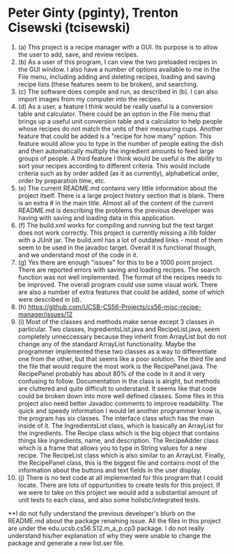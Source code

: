 Peter Ginty (pginty), Trenton Cisewski (tcisewski)
======
1. (a) This project is a recipe manager with a GUI. Its purpose is to allow the user to add, save, and review recipes.
2. (b) As a user of this program, I can view the two preloaded recipes in the GUI window. I also have a number of options available to me in the File menu, including adding and deleting recipes, loading and saving recipe lists (these features seem to be broken), and searching.
3. (c) The software does compile and run, as described in (b).  I can also import images from my computer into the recipes.
4. (d) As a user, a feature I think would be really useful is a conversion table and calculator.  There could be an option in the File menu that brings up a useful unit conversion table and a calculator to help people whose recipes do not match the units of their measuring cups.  Another feature that could be added is a "recipe for how many" option.  This feature would allow you to type in the number of people eating the dish and then automatically multiply the ingredient amounts to feed large groups of people. A third feature I think would be useful is the ability to sort your recipes according to different criteria. This would include criteria such as by order added (as it as currently), alphabetical order, order by preparation time, etc.
5. (e) The current README.md contains very little information about the project itself. There is a large project history section that is blank. There is an extra # in the main title. Almost all of the content of the current README.md is describing the problems the previous developer was having with saving and loading data in this application.
6. (f) The build.xml works for compiling and running but the test target does not work correctly. This project is currently missing a /lib folder with a JUnit jar. The build.xml has a lot of outdated links - most of them seem to be used in the javadoc target.  Overall it is functional though, and we understand most of the code in it.
7. (g) Yes there are enough "issues" for this to be a 1000 point project.  There are reported errors with saving and loading recipes.  The search function was not well implemented.  The format of the recipes needs to be improved.  The overall program could use some visual work. There are also a number of extra features that could be added, some of which were described in (d).
8. (h) https://github.com/UCSB-CS56-Projects/cs56-misc-recipe-manager/issues/12
9. (i) Most of the classes and methods make sense except 3 classes in particular.  Two classes, IngredientsList.java and RecipeList.java, seem completely unneccessary because they inherit from ArrayList but do not change any of the standard ArrayList functionality. Maybe the programmer implemented these two classes as a way to differentiate one from the other, but that seems like a poor solution. The third file and the file that would require the most work is the RecipePanel.java. The RecipePanel probably has about 80% of the code in it and it very confusing to follow. Documentation in the class is alright, but methods are cluttered and quite difficult to understand. It seems like that code could be broken down into more well defined classes. Some files in this project also need better Javadoc comments to improve readability. The quick and speedy information I would let another programmer know is, the program has six classes.  The interface class which has the main inside of it.  The IngredientsList class, which is basically an ArrayList for the ingredients.  The Recipe class which is the big object that contains things like ingredients, name, and  description.  The RecipeAdder class which is a frame that allows you to type in String values for a new recipe.  The RecipeList class which is also similar to an ArrayList.  Finally, the RecipePanel class, this is the biggest file and contains most of the information about the buttons and text fields in the user display. 
10. (j) There is no test code at all implemented for this program that I could locate. There are lots of oppurtunities to create tests for this project. If we were to take on this project we would add a substantial amount of unit tests to each class, and also some holistic/integrated tests.

**I do not fully understand the previous developer's blurb on the README.md about the package renaming issue. All the files in this project are under the edu.ucsb.cs56.S12.m_a_p.cp3 package. I do not really understand his/her explanation of why they were unable to change the package and generate a new list.ser file.
